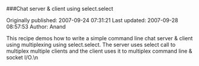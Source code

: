 ###Chat server & client using select.select

Originally published: 2007-09-24 07:31:21
Last updated: 2007-09-28 08:57:53
Author: Anand 

This recipe demos how to write a simple command line chat server & client using multiplexing using select.select. The server uses select call to multiplex multiple clients and the client uses it to multiplex command line & socket I/O.\n